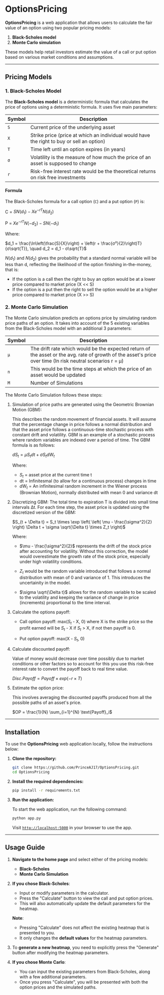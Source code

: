 # OptionsPricing

**OptionsPricing** is a web application that allows users to calculate the fair value of an option using two popular pricing models:

1. **Black-Scholes model**
2. **Monte Carlo simulation**

These models help retail investors estimate the value of a call or put option based on various market conditions and assumptions.

---


## Pricing Models

### 1. Black-Scholes Model

The **Black-Scholes model** is a deterministic formula that calculates the price of options using a deterministic formula. It uses five main parameters:

| Symbol   | Description                                                                                |
|----------|--------------------------------------------------------------------------------------------|
| `S`      | Current price of the underlying asset                                                      |
| `X`      | Strike price (price at which an individual would have the right to buy or sell an option)  |
| `T`      | Time left until an option expires (in years)                                               |
| `σ`      | Volatility is the measure of how much the price of an asset is supposed to change          |
| `r`      | Risk-free interest rate would be the theoretical returns on risk free investments          |

#### Formula

The Black-Scholes formula for a call option (`C`) and a put option (`P`) is:

C = $SN(d_1) - Xe^{-rT}N(d_2)$

P = $Xe^{-rT}N(-d_2) - SN(-d_1)$

Where:

$d_1 = \frac{\ln\left(\frac{S}{X}\right) + \left(r + \frac{σ²}{2}\right)T}{σ\sqrt{T}}, \quad d_2 = d_1 - σ\sqrt{T}$

$N(d_1)$ and $N(d_2)$ gives the probability that a standard normal variable will be less than d, reflecting the likelihood of the option finishing in-the-money, that is:
- If the option is a call then the right to buy an option would be at a lower price compared to market price (X << S)
- If the option is a put then the right to sell the option would be at a higher price compared to market price (X >> S)

### 2. Monte Carlo Simulation
The Monte Carlo simulation predicts an options price by simulating random price paths of an option. It takes into account of the 5 existing variables from the Black-Scholes model with an additional 3 parameters: 

| Symbol   | Description                                                                                                             |
|----------|-------------------------------------------------------------------------------------------------------------------------|
| `μ`      | The drift rate which would be the expected return of the asset or the avg. rate of growth of the asset's price over time (In risk neutral scenarios r = μ)|
| `n`      | This would be the time steps at which the price of an asset would be updated                                 |
| `M`      | Number of Simulations                                                                                                   |

The Monte Carlo Simulation follows these steps:

1) Simulation of price paths are generated using the Geometric Brownian Motion (GBM):

   This describes the random movement of financial assets. It will assume that the percentage change in price follows a normal distribution and that the asset price follows a continuous-time stochastic process with constant drift and volatility. GBM is an example of a stochastic process where random variables are indexed over a period of time. The GBM formula is as follows:

   $dS_t = μ S_t dt + σ S_t dW_t$

   Where:

   - $S_t$ = asset price at the current time t
   - dt = Infinitesmal (to allow for a continuous process) changes in time
   - $dW_t$ = An infinitesimal random increment in the Wiener process (Brownian Motion), normally distributed with mean 0 and variance dt

2) Discretizing GBM:
   The total time to expiration T is divided into small time intervals Δt. For each time step, the asset price is updated using the discretized version of the GBM:

   $S_{t + \Delta t} = S_t \times \exp \left( \left( \mu - \frac{\sigma^2}{2} \right) \Delta t + \sigma \sqrt{\Delta t} \times Z_t \right)$

   Where:

   - $\mu - \frac{\sigma^2}{2}$ represents the drift of the stock price after accounting for volatility. Without this correction, the model would overestimate the growth rate of the stock price, especially under high volatility conditions.

   - $Z_t$ would be the random variable introduced that follows a normal distribution with mean of 0 and variance of 1. This introduces the uncertainity in the model.

   - $\sigma \sqrt{\Delta t}$ allows for the random variable to be scaled to the volatility and keeping the variance of change in price (increments) proportional to the time interval.

3) Calculate the options payoff:

   - Call option payoff: max($S_t$ - X, 0) where X is the strike price so the profit earned will be $S_t$ - X if $S_t$ > X, if not then payoff is 0.

   - Put option payoff: max(X - $S_t$, 0)

4) Calculate discounted payoff:

   Value of money would decrease over time possibly due to market conditions or other factors so to account for this you use this risk-free interest rate to convert the payoff back to real time value.

   $Disc. Payoff = Payoff \times exp( -r \times T)$

5) Estimate the option price:

   This involves averaging the discounted payoffs produced from all the possible paths of an asset's price.

   $OP = \frac{1}{N} \sum_{i=1}^{N} \text{Payoff}_i$


---


## Installation

To use the **OptionsPricing** web application locally, follow the instructions below:

1. **Clone the repository:**

   ```bash
   git clone https://github.com/PrinceAJ17/OptionsPricing.git
   cd OptionsPricing

2. **Install the required dependencies:**

   ```bash
   pip install -r requirements.txt

3. **Run the application:**

   To start the web application, run the following command:

   ```bash
   python app.py
   ```
   Visit [`http://localhost:5000`](http://localhost:5000) in your browser to use the app.


---

## Usage Guide

1. **Navigate to the home page** and select either of the pricing models:
   - **Black-Scholes**
   - **Monte Carlo Simulation**

2. **If you chose Black-Scholes**:
   - Input or modify parameters in the calculator.
   - Press the "Calculate" button to view the call and put option prices.
   - This will also automatically update the default parameters for the heatmap.
   
   **Note**:
   - Pressing "Calculate" does not affect the existing heatmap that is presented to you.
   - It only changes the **default values** for the heatmap parameters.

3. To **generate a new heatmap**, you need to explicitly press the "Generate" button after modifying the heatmap parameters.

4. **If you chose Monte Carlo**:
   - You can input the existing parameters from Black-Scholes, along with a few additional parameters.
   - Once you press "Calculate", you will be presented with both the option prices and the simulated paths.






